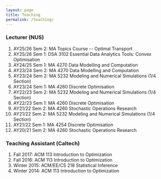 ```yaml
---
layout: page
title: Teaching
permalink: /teaching/
---
```


### Lecturer (NUS)

1. AY25/26 Sem 2: MA Topics Course -- Optimal Transport
1. AY25/26 Sem 1: DSA 3102 Essential Data Analytics Tools: Convex Optimisation
1. AY24/25 Sem 1: MA 4270 Data Modelling and Computation
1. AY23/24 Sem 2: MA 4270 Data Modelling and Computation
1. AY23/24 Sem 2: MA 5232 Modeling and Numerical Simulations (1/4 Section)
1. AY23/24 Sem 1: MA 4260 Discrete Optimisation
1. AY22/23 Sem 2: MA 5232 Modeling and Numerical Simulations (1/4 Section)
1. AY22/23 Sem 1: MA 4260 Discrete Optimisation
1. AY21/22 Sem 2: MA 4260 Stochastic Operations Research
1. AY21/22 Sem 2: MA 5232 Modeling and Numerical Simulations (1/4 Section)
1. AY21/22 Sem 1: MA 4254 Discrete Optimisation
1. AY20/21 Sem 2: MA 4260 Stochastic Operations Research

### Teaching Assistant (Caltech)

1. Fall 2017: ACM 113 Introduction to Optimization
1. Fall 2016: ACM 113 Introduction to Optimization
1. Winter 2015: ACM/EE/CS 218 Statistical Inference	
1. Winter 2014: ACM 113 Introduction to Optimization

